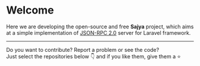 # Welcome

Here we are developing the open-source and free **Sajya** project, which aims at a simple implementation of [JSON-RPC 2.0](https://sajya.github.io/docs/specification/) server for Laravel framework.

----

Do you want to contribute? Report a problem or see the code?   
Just select the repositories below 👇 and if you like them, give them a ⭐
